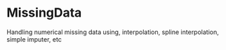# MissingData
Handling numerical missing data using, interpolation, spline interpolation, simple imputer, etc
